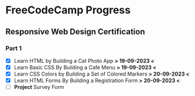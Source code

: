 # FreeCodeCamp Progress
## Responsive Web Design Certification
### Part 1
- [x] Learn HTML by Building a Cat Photo App **> 19-09-2023 <**
- [x] Learn Basic CSS By Building a Cafe Menu **> 19-09-2023 <**
- [x] Learn CSS Colors by Building a Set of Colored Markers **> 20-09-2023 <**
- [x] Learn HTML Forms By Building a Registration Form **> 20-09-2023 <**
- [ ] **Project** Survey Form
